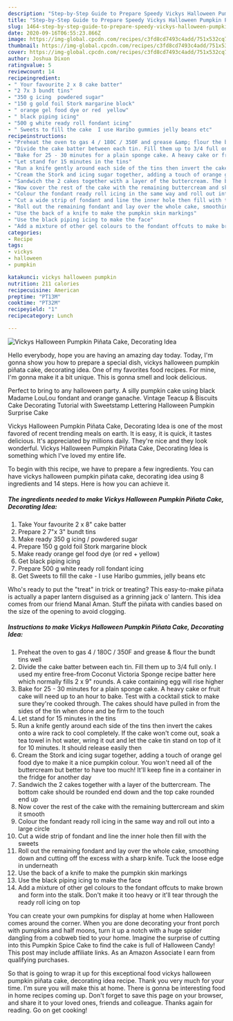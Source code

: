```yaml
---
description: "Step-by-Step Guide to Prepare Speedy Vickys Halloween Pumpkin Piñata Cake, Decorating Idea"
title: "Step-by-Step Guide to Prepare Speedy Vickys Halloween Pumpkin Piñata Cake, Decorating Idea"
slug: 1464-step-by-step-guide-to-prepare-speedy-vickys-halloween-pumpkin-pinata-cake-decorating-idea
date: 2020-09-16T06:55:23.866Z
image: https://img-global.cpcdn.com/recipes/c3fd8cd7493c4add/751x532cq70/vickys-halloween-pumpkin-pinata-cake-decorating-idea-recipe-main-photo.jpg
thumbnail: https://img-global.cpcdn.com/recipes/c3fd8cd7493c4add/751x532cq70/vickys-halloween-pumpkin-pinata-cake-decorating-idea-recipe-main-photo.jpg
cover: https://img-global.cpcdn.com/recipes/c3fd8cd7493c4add/751x532cq70/vickys-halloween-pumpkin-pinata-cake-decorating-idea-recipe-main-photo.jpg
author: Joshua Dixon
ratingvalue: 5
reviewcount: 14
recipeingredient:
- " Your favourite 2 x 8 cake batter"
- "2 7x 3 bundt tins"
- "350 g icing  powdered sugar"
- "150 g gold foil Stork margarine block"
- " orange gel food dye or red  yellow"
- " black piping icing"
- "500 g white ready roll fondant icing"
- " Sweets to fill the cake  I use Haribo gummies jelly beans etc"
recipeinstructions:
- "Preheat the oven to gas 4 / 180C / 350F and grease &amp; flour the bundt tins well"
- "Divide the cake batter between each tin. Fill them up to 3/4 full only. I used my entire free-from Coconut Victoria Sponge recipe batter here which normally fills 2 x 9&#34; rounds. A cake containing egg will rise higher"
- "Bake for 25 - 30 minutes for a plain sponge cake. A heavy cake or fruit cake will need up to an hour to bake. Test with a cocktail stick to make sure they&#39;re cooked through. The cakes should have pulled in from the sides of the tin when done and be firm to the touch"
- "Let stand for 15 minutes in the tins"
- "Run a knife gently around each side of the tins then invert the cakes onto a wire rack to cool completely. If the cake won&#39;t come out, soak a tea towel in hot water, wring it out and let the cake tin stand on top of it for 10 minutes. It should release easily then"
- "Cream the Stork and icing sugar together, adding a touch of orange gel food dye to make it a nice pumpkin colour. You won&#39;t need all of the buttercream but better to have too much! It&#39;ll keep fine in a container in the fridge for another day"
- "Sandwich the 2 cakes together with a layer of the buttercream. The bottom cake should be rounded end down and the top cake rounded end up"
- "Now cover the rest of the cake with the remaining buttercream and skim it smooth"
- "Colour the fondant ready roll icing in the same way and roll out into a large circle"
- "Cut a wide strip of fondant and line the inner hole then fill with the sweets"
- "Roll out the remaining fondant and lay over the whole cake, smoothing down and cutting off the excess with a sharp knife. Tuck the loose edge in underneath"
- "Use the back of a knife to make the pumpkin skin markings"
- "Use the black piping icing to make the face"
- "Add a mixture of other gel colours to the fondant offcuts to make brown and form into the stalk. Don&#39;t make it too heavy or it&#39;ll tear through the ready roll icing on top"
categories:
- Recipe
tags:
- vickys
- halloween
- pumpkin

katakunci: vickys halloween pumpkin 
nutrition: 211 calories
recipecuisine: American
preptime: "PT13M"
cooktime: "PT32M"
recipeyield: "1"
recipecategory: Lunch

---
```



![Vickys Halloween Pumpkin Piñata Cake, Decorating Idea](https://img-global.cpcdn.com/recipes/c3fd8cd7493c4add/751x532cq70/vickys-halloween-pumpkin-pinata-cake-decorating-idea-recipe-main-photo.jpg)

Hello everybody, hope you are having an amazing day today. Today, I'm gonna show you how to prepare a special dish, vickys halloween pumpkin piñata cake, decorating idea. One of my favorites food recipes. For mine, I'm gonna make it a bit unique. This is gonna smell and look delicious.

Perfect to bring to any halloween party. A silly pumpkin cake using black Madame LouLou fondant and orange ganache. Vintage Teacup &amp; Biscuits Cake Decorating Tutorial with Sweetstamp Lettering Halloween Pumpkin Surprise Cake

Vickys Halloween Pumpkin Piñata Cake, Decorating Idea is one of the most favored of recent trending meals on earth. It is easy, it is quick, it tastes delicious. It's appreciated by millions daily. They're nice and they look wonderful. Vickys Halloween Pumpkin Piñata Cake, Decorating Idea is something which I've loved my entire life.


To begin with this recipe, we have to prepare a few ingredients. You can have vickys halloween pumpkin piñata cake, decorating idea using 8 ingredients and 14 steps. Here is how you can achieve it.

<!--inarticleads1-->

##### The ingredients needed to make Vickys Halloween Pumpkin Piñata Cake, Decorating Idea:

1. Take  Your favourite 2 x 8&#34; cake batter
1. Prepare 2 7&#34;x 3&#34; bundt tins
1. Make ready 350 g icing / powdered sugar
1. Prepare 150 g gold foil Stork margarine block
1. Make ready  orange gel food dye (or red + yellow)
1. Get  black piping icing
1. Prepare 500 g white ready roll fondant icing
1. Get  Sweets to fill the cake - I use Haribo gummies, jelly beans etc


Who&#39;s ready to put the &#34;treat&#34; in trick or treating? This easy-to-make piñata is actually a paper lantern disguised as a grinning jack o&#39; lantern. This idea comes from our friend Manal Aman. Stuff the piñata with candies based on the size of the opening to avoid clogging. 

<!--inarticleads2-->

##### Instructions to make Vickys Halloween Pumpkin Piñata Cake, Decorating Idea:

1. Preheat the oven to gas 4 / 180C / 350F and grease &amp; flour the bundt tins well
1. Divide the cake batter between each tin. Fill them up to 3/4 full only. I used my entire free-from Coconut Victoria Sponge recipe batter here which normally fills 2 x 9&#34; rounds. A cake containing egg will rise higher
1. Bake for 25 - 30 minutes for a plain sponge cake. A heavy cake or fruit cake will need up to an hour to bake. Test with a cocktail stick to make sure they&#39;re cooked through. The cakes should have pulled in from the sides of the tin when done and be firm to the touch
1. Let stand for 15 minutes in the tins
1. Run a knife gently around each side of the tins then invert the cakes onto a wire rack to cool completely. If the cake won&#39;t come out, soak a tea towel in hot water, wring it out and let the cake tin stand on top of it for 10 minutes. It should release easily then
1. Cream the Stork and icing sugar together, adding a touch of orange gel food dye to make it a nice pumpkin colour. You won&#39;t need all of the buttercream but better to have too much! It&#39;ll keep fine in a container in the fridge for another day
1. Sandwich the 2 cakes together with a layer of the buttercream. The bottom cake should be rounded end down and the top cake rounded end up
1. Now cover the rest of the cake with the remaining buttercream and skim it smooth
1. Colour the fondant ready roll icing in the same way and roll out into a large circle
1. Cut a wide strip of fondant and line the inner hole then fill with the sweets
1. Roll out the remaining fondant and lay over the whole cake, smoothing down and cutting off the excess with a sharp knife. Tuck the loose edge in underneath
1. Use the back of a knife to make the pumpkin skin markings
1. Use the black piping icing to make the face
1. Add a mixture of other gel colours to the fondant offcuts to make brown and form into the stalk. Don&#39;t make it too heavy or it&#39;ll tear through the ready roll icing on top


You can create your own pumpkins for display at home when Halloween comes around the corner. When you are done decorating your front porch with pumpkins and half moons, turn it up a notch with a huge spider dangling from a cobweb tied to your home. Imagine the surprise of cutting into this Pumpkin Spice Cake to find the cake is full of Halloween Candy! This post may include affiliate links. As an Amazon Associate I earn from qualifying purchases. 

So that is going to wrap it up for this exceptional food vickys halloween pumpkin piñata cake, decorating idea recipe. Thank you very much for your time. I'm sure you will make this at home. There is gonna be interesting food in home recipes coming up. Don't forget to save this page on your browser, and share it to your loved ones, friends and colleague. Thanks again for reading. Go on get cooking!
